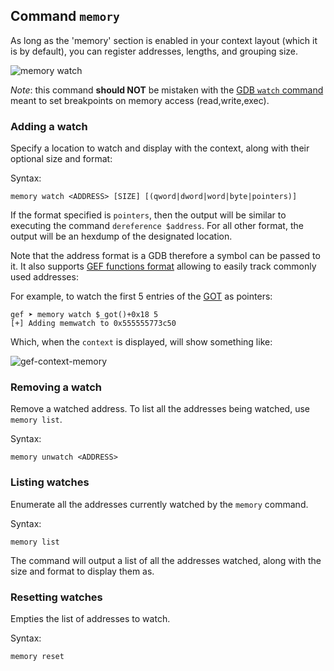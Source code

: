 ## Command `memory`

As long as the 'memory' section is enabled in your context layout (which it is by default), you can
register addresses, lengths, and grouping size.

![memory watch](https://i.imgur.com/NXYwSwW.png)

_Note_: this command **should NOT** be mistaken with the [GDB `watch`
command](https://sourceware.org/gdb/current/onlinedocs/gdb/Set-Watchpoints.html) meant to set
breakpoints on memory access (read,write,exec).

### Adding a watch

Specify a location to watch and display with the context, along with their optional size and format:

Syntax:

```text
memory watch <ADDRESS> [SIZE] [(qword|dword|word|byte|pointers)]
```

If the format specified is `pointers`, then the output will be similar to executing the command
`dereference $address`. For all other format, the output will be an hexdump of the designated
location.

Note that the address format is a GDB therefore a symbol can be passed to it. It also supports [GEF
functions
format](https://www.technovelty.org/linux/plt-and-got-the-key-to-code-sharing-and-dynamic-libraries.html)
allowing to easily track commonly used addresses:

For example, to watch the first 5 entries of the [GOT](https://hugsy.github.io/gef/functions/got/)
as pointers:

```text
gef ➤ memory watch $_got()+0x18 5
[+] Adding memwatch to 0x555555773c50
```

Which, when the `context` is displayed, will show something like:

![gef-context-memory](https://i.imgur.com/3YabwYv.png)

### Removing a watch

Remove a watched address. To list all the addresses being watched, use `memory list`.

Syntax:

```text
memory unwatch <ADDRESS>
```

### Listing watches

Enumerate all the addresses currently watched by the `memory` command.

Syntax:

```text
memory list
```

The command will output a list of all the addresses watched, along with the size and format to
display them as.

### Resetting watches

Empties the list of addresses to watch.

Syntax:

```text
memory reset
```
